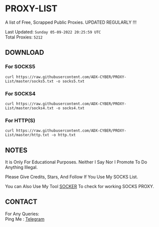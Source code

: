# PROXY-LIST

A list of Free, Scrapped Public Proxies. UPDATED REGULARLY !!!  

Last Updated: `Sunday 05-09-2022 20:25:59 UTC`  
Total Proxies: `5212`  

## DOWNLOAD

### For SOCKS5

```curl https://raw.githubusercontent.com/ADX-CYBER/PROXY-List/master/socks5.txt -o socks5.txt```

### For SOCKS4

```curl https://raw.githubusercontent.com/ADX-CYBER/PROXY-List/master/socks4.txt -o socks4.txt```

### For HTTP(S)

```curl https://raw.githubusercontent.com/ADX-CYBER/PROXY-List/master/http.txt -o http.txt```

## NOTES

It is Only For Educational Purposes. Neither I Say Nor I Promote To Do Anything Illegal.

Please Give Credits, Stars, And Follow If You Use My SOCKS List.  

You can Also Use My Tool [SOCKER](https://github.com/ADX-CYBER/PROXY-List) To check for working SOCKS PROXY.

## CONTACT

 For Any Queries:  
        Ping Me : [Telegram](http://t.me/Rifat_Chy)
